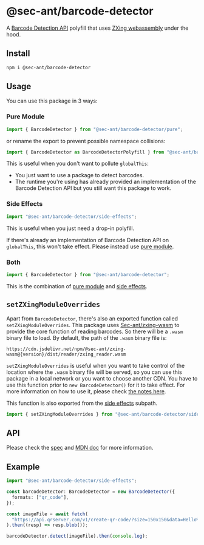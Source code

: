 # @sec-ant/barcode-detector

A [Barcode Detection API](https://wicg.github.io/shape-detection-api/#barcode-detection-api) polyfill that uses [ZXing webassembly](https://github.com/Sec-ant/zxing-wasm) under the hood.

## Install

```bash
npm i @sec-ant/barcode-detector
```

## Usage

You can use this package in 3 ways:

### Pure Module

```ts
import { BarcodeDetector } from "@sec-ant/barcode-detector/pure";
```

or rename the export to prevent possible namespace collisions:

```ts
import { BarcodeDetector as BarcodeDetectorPolyfill } from "@sec-ant/barcode-detector/pure";
```

This is useful when you don't want to pollute `globalThis`:

- You just want to use a package to detect barcodes.
- The runtime you're using has already provided an implementation of the Barcode Detection API but you still want this package to work.

### Side Effects

```ts
import "@sec-ant/barcode-detector/side-effects";
```

This is useful when you just need a drop-in polyfill.

If there's already an implementation of Barcode Detection API on `globalThis`, this won't take effect. Please instead use [pure module](#pure-module).

### Both

```ts
import { BarcodeDetector } from "@sec-ant/barcode-detector";
```

This is the combination of [pure module](#pure-module) and [side effects](#side-effects).

## `setZXingModuleOverrides`

Apart from `BarcodeDetector`, there's also an exported function called `setZXingModuleOverrides`. This package uses [Sec-ant/zxing-wasm](https://github.com/Sec-ant/zxing-wasm) to provide the core function of reading barcodes. So there will be a `.wasm` binary file to load. By default, the path of the `.wasm` binary file is:

```
https://cdn.jsdelivr.net/npm/@sec-ant/zxing-wasm@{version}/dist/reader/zxing_reader.wasm
```

`setZXingModuleOverrides` is useful when you want to take control of the location where the `.wasm` binary file will be served, so you can use this package in a local network or you want to choose another CDN. You have to use this function prior to `new BarcodeDetector()` for it to take effect. For more information on how to use it, please check [the notes here](https://github.com/Sec-ant/zxing-wasm#notes).

This function is also exported from the [side effects](#side-effects) subpath.

```ts
import { setZXingModuleOverrides } from "@sec-ant/barcode-detector/side-effects";
```

## API

Please check the [spec](https://wicg.github.io/shape-detection-api/#barcode-detection-api) and [MDN doc](https://developer.mozilla.org/docs/Web/API/Barcode_Detection_API) for more information.

## Example

```ts
import "@sec-ant/barcode-detector/side-effects";

const barcodeDetector: BarcodeDetector = new BarcodeDetector({
  formats: ["qr_code"],
});

const imageFile = await fetch(
  "https://api.qrserver.com/v1/create-qr-code/?size=150x150&data=Hello%20world!"
).then((resp) => resp.blob());

barcodeDetector.detect(imageFile).then(console.log);
```
